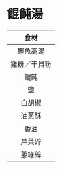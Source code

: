 # 餛飩湯

|     食材     |
| :----------: |
|   鰹魚高湯   |
| 雞粉／干貝粉 |
|     餛飩     |
|      鹽      |
|    白胡椒    |
|    油蔥酥    |
|     香油     |
|    芹菜碎    |
|    蔥綠碎    |
